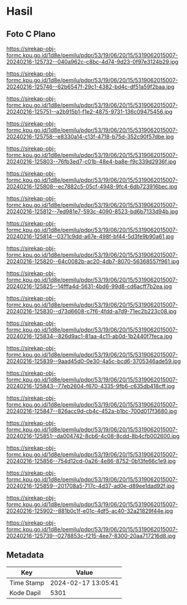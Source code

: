 # Hasil

## Foto C Plano

https://sirekap-obj-formc.kpu.go.id/1d8e/pemilu/pdpr/53/19/06/20/15/5319062015007-20240216-125732--040a962c-c8bc-4d74-9d23-0f97e3124b29.jpg

https://sirekap-obj-formc.kpu.go.id/1d8e/pemilu/pdpr/53/19/06/20/15/5319062015007-20240216-125746--62b6547f-29c1-4382-bd4c-df51a59f2baa.jpg

https://sirekap-obj-formc.kpu.go.id/1d8e/pemilu/pdpr/53/19/06/20/15/5319062015007-20240216-125751--a2b915b1-f1e2-4875-9731-136c09475456.jpg

https://sirekap-obj-formc.kpu.go.id/1d8e/pemilu/pdpr/53/19/06/20/15/5319062015007-20240216-125758--e8330a14-c13f-4718-b75d-352c90f57dbe.jpg

https://sirekap-obj-formc.kpu.go.id/1d8e/pemilu/pdpr/53/19/06/20/15/5319062015007-20240216-125803--76fb3ed7-c01b-48e4-ba8e-f9c339d2936f.jpg

https://sirekap-obj-formc.kpu.go.id/1d8e/pemilu/pdpr/53/19/06/20/15/5319062015007-20240216-125808--ec7882c5-05cf-4948-9fc4-6db723916bec.jpg

https://sirekap-obj-formc.kpu.go.id/1d8e/pemilu/pdpr/53/19/06/20/15/5319062015007-20240216-125812--7ed981e7-593c-4090-8523-bd6b7133d94b.jpg

https://sirekap-obj-formc.kpu.go.id/1d8e/pemilu/pdpr/53/19/06/20/15/5319062015007-20240216-125814--0371c9dd-a67e-498f-bf44-5d3fe9b90a61.jpg

https://sirekap-obj-formc.kpu.go.id/1d8e/pemilu/pdpr/53/19/06/20/15/5319062015007-20240216-125820--64c0082b-ac20-4db7-8070-56368557f961.jpg

https://sirekap-obj-formc.kpu.go.id/1d8e/pemilu/pdpr/53/19/06/20/15/5319062015007-20240216-125825--14fffa4d-5631-4bd6-99d8-cd6acff7b2ea.jpg

https://sirekap-obj-formc.kpu.go.id/1d8e/pemilu/pdpr/53/19/06/20/15/5319062015007-20240216-125830--d73d6608-c7f6-4fdd-a7d9-71ec2b223c08.jpg

https://sirekap-obj-formc.kpu.go.id/1d8e/pemilu/pdpr/53/19/06/20/15/5319062015007-20240216-125834--826d9ac1-81aa-4c11-ab0d-1b2440f7feca.jpg

https://sirekap-obj-formc.kpu.go.id/1d8e/pemilu/pdpr/53/19/06/20/15/5319062015007-20240216-125839--9aad45d0-0e30-4a5c-bcd6-3705346ade59.jpg

https://sirekap-obj-formc.kpu.go.id/1d8e/pemilu/pdpr/53/19/06/20/15/5319062015007-20240216-125843--77eb2604-f670-4335-9fb6-c635db418cff.jpg

https://sirekap-obj-formc.kpu.go.id/1d8e/pemilu/pdpr/53/19/06/20/15/5319062015007-20240216-125847--826acc9d-cb4c-452a-b1bc-700d017f3680.jpg

https://sirekap-obj-formc.kpu.go.id/1d8e/pemilu/pdpr/53/19/06/20/15/5319062015007-20240216-125851--da004742-8cb6-4c08-8cdd-8b4cfb002600.jpg

https://sirekap-obj-formc.kpu.go.id/1d8e/pemilu/pdpr/53/19/06/20/15/5319062015007-20240216-125856--754d12cd-0a26-4e86-8752-0b13fe66c1e9.jpg

https://sirekap-obj-formc.kpu.go.id/1d8e/pemilu/pdpr/53/19/06/20/15/5319062015007-20240216-125859--201708a5-717c-4d37-ad0e-d89ee1dad92f.jpg

https://sirekap-obj-formc.kpu.go.id/1d8e/pemilu/pdpr/53/19/06/20/15/5319062015007-20240216-125902--881b0c1f-e01c-4df5-ac40-32a21829f44e.jpg

https://sirekap-obj-formc.kpu.go.id/1d8e/pemilu/pdpr/53/19/06/20/15/5319062015007-20240216-125739--0278853c-f215-4ee7-8300-20aa717216d8.jpg


## Metadata

| Key        | Value               |
| ---------- | ------------------- |
| Time Stamp | 2024-02-17 13:05:41 |
| Kode Dapil | 5301                |




